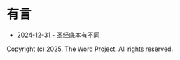 # 有言

- [2024-12-31 - 圣经底本有不同](2024-12-31-Biblical-manuscripts.md)


Copyright (c) 2025, The Word Project. All rights reserved. 
